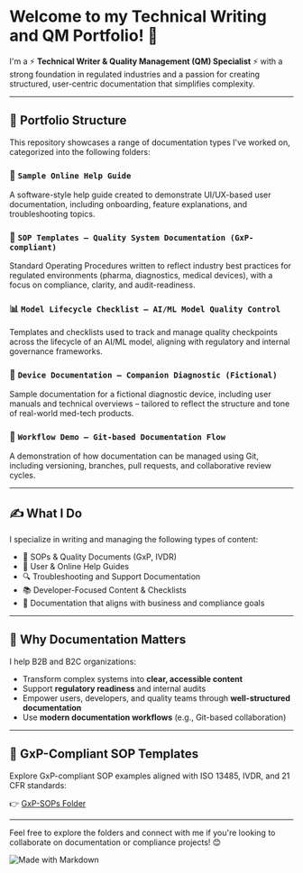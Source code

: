 # Welcome to my Technical Writing and QM Portfolio! 👋  

I'm a ⚡ **Technical Writer & Quality Management (QM) Specialist** ⚡ with a strong foundation in regulated industries and a passion for creating structured, user-centric documentation that simplifies complexity.

---

## 🧩 Portfolio Structure  

This repository showcases a range of documentation types I've worked on, categorized into the following folders:

### 📘 `Sample Online Help Guide`  
A software-style help guide created to demonstrate UI/UX-based user documentation, including onboarding, feature explanations, and troubleshooting topics.

### 📄 `SOP Templates – Quality System Documentation (GxP-compliant)`  
Standard Operating Procedures written to reflect industry best practices for regulated environments (pharma, diagnostics, medical devices), with a focus on compliance, clarity, and audit-readiness.

### 📊 `Model Lifecycle Checklist – AI/ML Model Quality Control`  
Templates and checklists used to track and manage quality checkpoints across the lifecycle of an AI/ML model, aligning with regulatory and internal governance frameworks.

### 🧬 `Device Documentation – Companion Diagnostic (Fictional)`  
Sample documentation for a fictional diagnostic device, including user manuals and technical overviews – tailored to reflect the structure and tone of real-world med-tech products.

### 🔀 `Workflow Demo – Git-based Documentation Flow`  
A demonstration of how documentation can be managed using Git, including versioning, branches, pull requests, and collaborative review cycles.

---

## ✍️ What I Do  

I specialize in writing and managing the following types of content:  
- 🧩 SOPs & Quality Documents (GxP, IVDR)  
- 💬 User & Online Help Guides  
- 🔍 Troubleshooting and Support Documentation  
- 📚 Developer-Focused Content & Checklists  
- 🎯 Documentation that aligns with business and compliance goals

---

## 🚀 Why Documentation Matters  

I help B2B and B2C organizations:
- Transform complex systems into **clear, accessible content**
- Support **regulatory readiness** and internal audits
- Empower users, developers, and quality teams through **well-structured documentation**
- Use **modern documentation workflows** (e.g., Git-based collaboration)

---

## 📁 GxP-Compliant SOP Templates

Explore GxP-compliant SOP examples aligned with ISO 13485, IVDR, and 21 CFR standards:

👉 [GxP-SOPs Folder](./GxP-SOPs)

---

Feel free to explore the folders and connect with me if you're looking to collaborate on documentation or compliance projects! 😊  

![Made with Markdown](https://img.shields.io/badge/made%20with-Markdown-blue)


